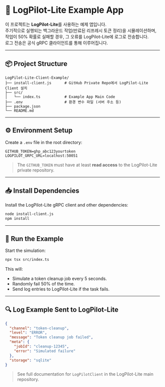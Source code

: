 # 🚀 LogPilot-Lite Example App

이 프로젝트는 **LogPilot-Lite**를 사용하는 예제 앱입니다.  
주기적으로 실행되는 백그라운드 작업(만료된 리프레시 토큰 정리)을 시뮬레이션하며,  
작업이 50% 확률로 실패할 경우, 그 오류를 LogPilot-Lite에 로그로 전송합니다.  
로그 전송은 공식 gRPC 클라이언트를 통해 이루어집니다.

---

## 📦 Project Structure

```
LogPilot-Lite-Client-Example/
├── install-client.js      # GitHub Private Repo에서 LogPilot-Lite Client 설치
├── src/
│   └── index.ts           # Example App Main Code
├── .env                   # 환경 변수 파일 (서버 주소 등)
├── package.json
└── README.md
```

---

## ⚙️ Environment Setup

Create a `.env` file in the root directory:

```env
GITHUB_TOKEN=ghp_abc123yourtoken
LOGPILOT_GRPC_URL=localhost:50051
```

> The `GITHUB_TOKEN` must have at least **read access** to the LogPilot-Lite private repository.

---

## 📥 Install Dependencies

Install the LogPilot-Lite gRPC client and other dependencies:

```bash
node install-client.js
npm install
```

---

## 🚀 Run the Example

Start the simulation:

```bash
npx tsx src/index.ts
```

This will:

- Simulate a token cleanup job every 5 seconds.
- Randomly fail 50% of the time.
- Send log entries to LogPilot-Lite if the task fails.

---

## 🔍 Log Example Sent to LogPilot-Lite

```json
{
  "channel": "token-cleanup",
  "level": "ERROR",
  "message": "Token cleanup job failed",
  "meta": {
    "jobId": "cleanup-12345",
    "error": "Simulated failure"
  },
  "storage": "sqlite"
}
```

> See full documentation for `LogPilotClient` in the LogPilot-Lite main repository.
